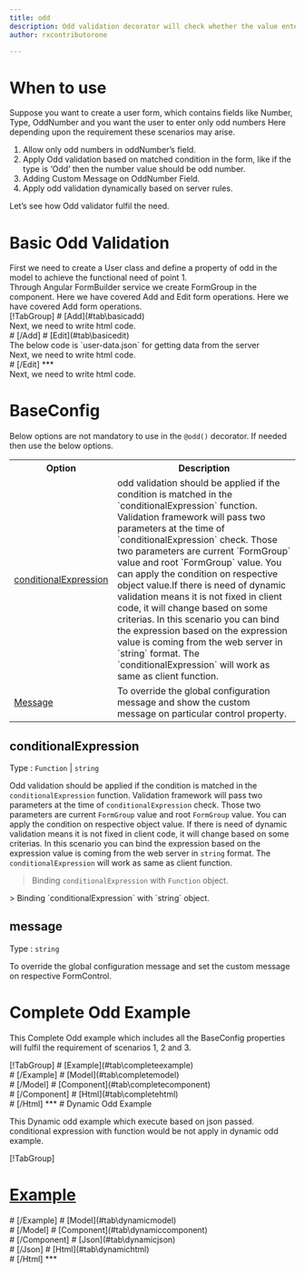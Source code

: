 ```yaml
---
title: odd
description: Odd validation decorator will check whether the value entered is an odd number or not.
author: rxcontributorone

---
```

# When to use
Suppose you want to create a user form, which contains fields like Number, Type, OddNumber and you want the user to enter only odd numbers Here depending upon the requirement these scenarios may arise.
<ol>
	<li>Allow only odd numbers in oddNumber’s field.</li>
	<li>Apply Odd validation based on matched condition in the form, like if the type  is ‘Odd’ then the number value should be odd number.</li>
	<li>Adding Custom Message on OddNumber Field.</li>
	<li>Apply odd validation dynamically based on server rules.</li>
</ol>
Let’s see how Odd validator fulfil the need.

# Basic Odd Validation
<data-scope scope="['decorator']">
First we need to create a User class and define a property of odd in the model to achieve the functional need of point 1.
<div component="app-code" key="odd-add-model"></div> 
</data-scope>
Through Angular FormBuilder service we create FormGroup in the component.
<data-scope scope="['decorator']">
Here we have covered Add and Edit form operations. 
</data-scope>

<data-scope scope="['validator','template-driven']">
Here we have covered Add form operations. 
</data-scope> 

<data-scope scope="['decorator']">
<div component="app-tabs" key="basic-operations"></div>
[!TabGroup]
# [Add](#tab\basicadd)
<div component="app-code" key="odd-add-component"></div> 
Next, we need to write html code.
<div component="app-code" key="odd-add-html"></div> 
<div component="app-odd-add" title="odd Decorator for add Example"></div>
# [/Add]
# [Edit](#tab\basicedit)
<div component="app-code" key="odd-edit-component"></div>
The below code is `user-data.json` for getting data from the server 
<div component="app-code" key="odd-edit-json"></div>  
Next, we need to write html code.
<div component="app-code" key="odd-edit-html"></div> 
<div component="app-odd-add" title="odd Decorator for edit Example"></div>
# [/Edit]
***
</data-scope>

<data-scope scope="['validator','template-driven']">
<div component="app-code" key="odd-add-component"></div> 
Next, we need to write html code.
<div component="app-code" key="odd-add-html"></div> 
<div component="app-odd-add" title="odd Decorator for add Example"></div>
</data-scope>

# BaseConfig
Below options are not mandatory to use in the `@odd()` decorator. If needed then use the below options.

<table class="table table-bordered table-striped">
<tr><th>Option</th><th>Description</th></tr>
<tr><td><a href="#conditionalExpression" (click)='scrollTo("#conditionalExpression")' title="conditionalExpression">conditionalExpression</a></td><td>odd validation should be applied if the condition is matched in the `conditionalExpression` function. Validation framework will pass two parameters at the time of `conditionalExpression` check. Those two parameters are current `FormGroup` value and root `FormGroup` value. You can apply the condition on respective object value.If there is need of dynamic validation means it is not fixed in client code, it will change based on some criterias. In this scenario you can bind the expression based on the expression value is coming from the web server in `string` format. The `conditionalExpression` will work as same as client function.</td></tr>
<tr><td><a href="#message" (click)='scrollTo("#message")' title="message">Message</a></td><td>To override the global configuration message and show the custom message on particular control property.</td></tr>
</table>

## conditionalExpression 
Type :  `Function`  |  `string` 

Odd validation should be applied if the condition is matched in the `conditionalExpression` function. Validation framework will pass two parameters at the time of `conditionalExpression` check. Those two parameters are current `FormGroup` value and root `FormGroup` value. You can apply the condition on respective object value.
If there is need of dynamic validation means it is not fixed in client code, it will change based on some criterias. In this scenario you can bind the expression based on the expression value is coming from the web server in `string` format. The `conditionalExpression` will work as same as client function.

> Binding `conditionalExpression` with `Function` object.
<div component="app-code" key="odd-conditionalExpressionExampleFunction-model"></div> 
> Binding `conditionalExpression` with `string` object.
<div component="app-code" key="odd-conditionalExpressionExampleString-model"></div> 

<div component="app-example-runner" ref-component="app-odd-conditionalExpression" title="odd decorators with conditionalExpression" key="conditionalExpression"></div>

## message 
Type :  `string` 

To override the global configuration message and set the custom message on respective FormControl.

<div component="app-code" key="odd-messageExample-model"></div> 
<div component="app-example-runner" ref-component="app-odd-message" title="odd decorators with message" key="message"></div>

# Complete Odd Example

This Complete Odd example which includes all the BaseConfig properties will fulfil the requirement of scenarios 1, 2 and 3.

<div component="app-tabs" key="complete"></div>
[!TabGroup]
# [Example](#tab\completeexample)
<div component="app-odd-complete"></div>
# [/Example]
<data-scope scope="['decorator']">
# [Model](#tab\completemodel)
<div component="app-code" key="odd-complete-model"></div> 
# [/Model]
</data-scope>
# [Component](#tab\completecomponent)
<div component="app-code" key="odd-complete-component"></div> 
# [/Component]
# [Html](#tab\completehtml)
<div component="app-code" key="odd-complete-html"></div> 
# [/Html]
***

<data-scope scope="['decorator','validator']">
# Dynamic Odd Example

This Dynamic odd example which execute based on json passed. conditional expression with function would be not apply in dynamic odd example. 

<div component="app-tabs" key="dynamic"></div>

[!TabGroup]
# [Example](#tab\dynamicexample)
<div component="app-odd-dynamic"></div>
# [/Example]
<data-scope scope="['decorator']">
# [Model](#tab\dynamicmodel)
<div component="app-code" key="odd-dynamic-model"></div>
# [/Model]
</data-scope>
# [Component](#tab\dynamiccomponent)
<div component="app-code" key="odd-dynamic-component"></div>
# [/Component]
# [Json](#tab\dynamicjson)
<div component="app-code" key="odd-dynamic-json"></div>
# [/Json]
# [Html](#tab\dynamichtml)
<div component="app-code" key="odd-dynamic-html"></div> 
# [/Html]
***
</data-scope>